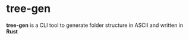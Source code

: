 # tree-gen

**tree-gen** is a CLI tool to generate folder structure in ASCII and written in **Rust**
